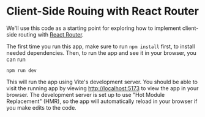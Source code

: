 # Client-Side Rouing with React Router

We'll use this code as a starting point for exploring how to implement client-side routing with [React Router](https://reactrouter.com/).

The first time you run this app, make sure to run `npm install` first, to install needed dependencies.  Then, to run the app and see it in your browser, you can run
```
npm run dev
```
This will run the app using Vite's development server.  You should be able to visit the running app by viewing [http://localhost:5173](http://localhost:5173) to view the app in your browser.  The development server is set up to use "Hot Module Replacement" (HMR), so the app will automatically reload in your browser if you make edits to the code.
